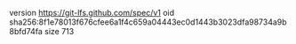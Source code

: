 version https://git-lfs.github.com/spec/v1
oid sha256:8f1e78013f676cfee6a1f4c659a04443ec0d1443b3023dfa98734a9b8bfd74fa
size 713
